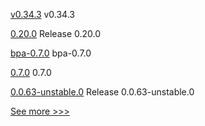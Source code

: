 
[v0.34.3](https://github.com/hyperledger/burrow/releases/tag/v0.34.3) v0.34.3

[0.20.0](https://github.com/hyperledger/aries-vcx/releases/tag/0.20.0) Release 0.20.0

[bpa-0.7.0](https://github.com/hyperledger-labs/business-partner-agent-chart/releases/tag/bpa-0.7.0) bpa-0.7.0

[0.7.0](https://github.com/hyperledger/aries-cloudagent-python/releases/tag/0.7.0) 0.7.0

[0.0.63-unstable.0](https://github.com/hyperledger/aries-framework-javascript/releases/tag/0.0.63-unstable.0) Release 0.0.63-unstable.0


[See more >>>](https://start-here.hyperledger.org/releases)
